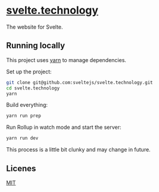 # [svelte.technology](https://svelte.technology)

The website for Svelte.

## Running locally

This project uses [yarn](https://yarnpkg.com) to manage dependencies.

Set up the project:

```bash
git clone git@github.com:sveltejs/svelte.technology.git
cd svelte.technology
yarn
```

Build everything:

```bash
yarn run prep
```

Run Rollup in watch mode and start the server:

```bash
yarn run dev
```

This process is a little bit clunky and may change in future.

## Licenes

[MIT](LICENSE)